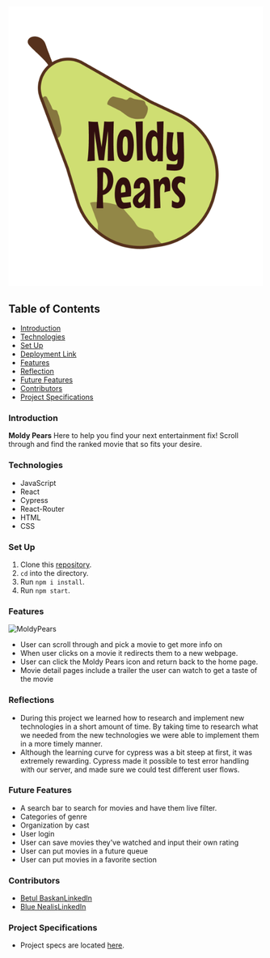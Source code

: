 
![MoldyPear](src/PearLogo.png)

## Table of Contents
- [Introduction](#introduction)
- [Technologies](#technologies)
- [Set Up](#set-up)
- [Deployment Link](#deployment-link)
- [Features](#features)
- [Reflection](#reflection)
- [Future Features](#future-features)
- [Contributors](#contributors)
- [Project Specifications](#project-specifications)

### Introduction

**Moldy Pears** Here to help you find your next entertainment fix!  Scroll through and find the ranked movie that so fits your desire.  

### Technologies
- JavaScript
- React
- Cypress
- React-Router
- HTML
- CSS

### Set Up
1. Clone this [repository](https://github.com/Baskanbetul/rancid-tomatillos).
2. `cd` into the directory.
3. Run `npm i install`.
4. Run `npm start`.

### Features
![MoldyPears](src/MoldyPears-illustration.gif)
- User can scroll through and pick a movie to get more info on
- When user clicks on a movie it redirects them to a new webpage.
- User can click the Moldy Pears icon and return back to the home page.
- Movie detail pages include a trailer the user can watch to get a taste of the movie

### Reflections
- During this project we learned how to research and implement new technologies in a short amount of time. By taking time to research what we needed from the new technologies we were able to implement them in a more timely manner.
- Although the learning curve for cypress was a bit steep at first, it was extremely rewarding.  Cypress made it possible to test error handling with our server, and made sure we could test different user flows.


### Future Features
- A search bar to search for movies and have them live filter.
- Categories of genre
- Organization by cast
- User login
- User can save movies they've watched and input their own rating
- User can put movies in a future queue
- User can put movies in a favorite section

### Contributors
- [Betul Baskan](https://github.com/Baskanbetul)[LinkedIn](https://www.linkedin.com/in/betul-baskan-9835481b9/)
- [Blue Nealis](https://github.com/BlueNealis/)[LinkedIn](https://www.linkedin.com/in/blue-nealis/)


### Project Specifications
- Project specs are located [here](https://frontend.turing.edu/projects/module-3/rancid-tomatillos-v3.html).
